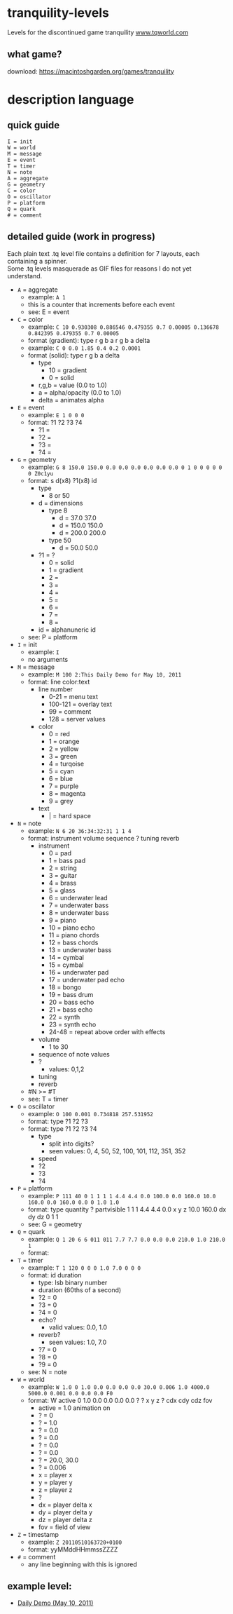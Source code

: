 # tranquility-levels
Levels for the discontinued game tranquility www.tqworld.com

## what game?
download: https://macintoshgarden.org/games/tranquility

# description language

## quick guide
```
I = init
W = world
M = message
E = event
T = timer
N = note
A = aggregate
G = geometry
C = color
O = oscillator
P = platform
Q = quark
# = comment
```
## detailed guide (work in progress)
Each plain text .tq level file contains a definition for 7 layouts, each containing a spinner.  
Some .tq levels masquerade as GIF files for reasons I do not yet understand.
- `A` = aggregate
   - example: `A 1`
   - this is a counter that increments before each event
   - see: E = event
- `C` = color
  - example: `C 10 0.930308 0.886546 0.479355 0.7 0.00005 0.136678 0.842395 0.479355 0.7 0.00005`
  - format (gradient): type r g b a r g b a delta
  - example: `C 0 0.0 1.85 0.4 0.2 0.0001`
  - format (solid): type r g b a delta
    - type
      - 10 = gradient
      - 0 = solid
    - r,g,b = value (0.0 to 1.0)
    - a = alpha/opacity (0.0 to 1.0)
    - delta = animates alpha
- `E` = event
  - example: `E 1 0 0 0`
  - format: ?1 ?2 ?3 ?4
    - ?1 = 
    - ?2 = 
    - ?3 = 
    - ?4 = 
- `G` = geometry
  - example: `G 8 150.0 150.0 0.0 0.0 0.0 0.0 0.0 0.0 0 1 0 0 0 0 0 0 Z0c1yu`
  - format: s d(x8) ?1(x8) id
    - type
      - 8 or 50
    - d = dimensions
      - type 8
        - d = 37.0 37.0
        - d = 150.0 150.0
        - d = 200.0 200.0
      - type 50
        - d = 50.0 50.0
    - ?1 = ?
      - 0 = solid
      - 1 = gradient
      - 2 = 
      - 3 = 
      - 4 = 
      - 5 = 
      - 6 = 
      - 7 = 
      - 8 = 
    - id = alphanuneric id
  - see: P = platform
- `I` = init
  - example: `I`
  - no arguments
- `M` = message
  - example: `M 100 2:This Daily Demo for May 10, 2011`
  - format: line color:text
    - line number
      - 0-21 = menu text
      - 100-121 = overlay text
      - 99 = comment
      - 128 = server values
    - color
      - 0 = red
      - 1 = orange
      - 2 = yellow
      - 3 = green
      - 4 = turqoise
      - 5 = cyan
      - 6 = blue
      - 7 = purple
      - 8 = magenta
      - 9 = grey
    - text
      - | = hard space
- `N` = note
  - example: `N 6 20 36:34:32:31 1 1 4`
  - format: instrument volume sequence ? tuning reverb
    - instrument
      - 0 = pad
      - 1 = bass pad
      - 2 = string
      - 3 = guitar
      - 4 = brass
      - 5 = glass
      - 6 = underwater lead
      - 7 = underwater bass
      - 8 = underwater bass
      - 9 = piano
      - 10 = piano echo
      - 11 = piano chords
      - 12 = bass chords
      - 13 = underwater bass
      - 14 = cymbal
      - 15 = cymbal
      - 16 = underwater pad
      - 17 = underwater pad echo
      - 18 = bongo
      - 19 = bass drum
      - 20 = bass echo
      - 21 = bass echo
      - 22 = synth
      - 23 = synth echo
      - 24-48 = repeat above order with effects
    - volume
      - 1 to 30
    - sequence of note values
    - ?
      - values: 0,1,2
    - tuning
    - reverb
  - #N >= #T
  - see: T = timer
- `O` = oscillator
  - example: `O 100 0.001 0.734818 257.531952`
  - format: type ?1 ?2 ?3
  - format: type ?1 ?2 ?3 ?4
    - type
      - split into digits?
      - seen values: 0, 4, 50, 52, 100, 101, 112, 351, 352
    - speed
    - ?2
    - ?3
    - ?4
- `P` = platform
  - example: `P 111 40 0 1 1 1 1 4.4 4.4 0.0 100.0 0.0 160.0 10.0 160.0 0.0 160.0 0.0 0 1.0 1.0`
  - format: type quantity ? partvisible 1 1 1 4.4 4.4 0.0 x y z 10.0 160.0 dx dy dz 0 1 1
  - see: G = geometry
- `Q` = quark
  - example: `Q 1 20 6 6 011 011 7.7 7.7 0.0 0.0 0.0 210.0 1.0 210.0 1`
  - format: 
- `T` = timer
  - example: `T 1 120 0 0 0 1.0 7.0 0 0 0`
  - format: id duration
    - type: lsb binary number
    - duration (60ths of a second)
    - ?2 = 0
    - ?3 = 0
    - ?4 = 0
    - echo?
      - valid values: 0.0, 1.0
    - reverb?
      - seen values: 1.0, 7.0
    - ?7 = 0
    - ?8 = 0
    - ?9 = 0
  - see: N = note
- `W` = world
  - example: `W 1.0 0 1.0 0.0 0.0 0.0 0.0 30.0 0.006 1.0 4000.0 5000.0 0.001 0.0 0.0 0.0 F0`
  - format: W active 0 1.0 0.0 0.0 0.0 0.0 ? ? x y z ? cdx cdy cdz fov
    - active = 1.0 animation on
    - ? = 0
    - ? = 1.0
    - ? = 0.0
    - ? = 0.0
    - ? = 0.0
    - ? = 0.0
    - ? = 20.0, 30.0
    - ? = 0.006
    - x = player x
    - y = player y
    - z = player z
    - ?
    - dx = player delta x
    - dy = player delta y
    - dz = player delta z
    - fov = field of view
- `Z` = timestamp
  - example: `Z 20110510163720+0100`
  - format: yyMMddHHmmssZZZZ
- `#` = comment
  - any line beginning with this is ignored

## example level:
- [Daily Demo (May 10, 2011)](contributions/gingerbeardman/raw.tq)
